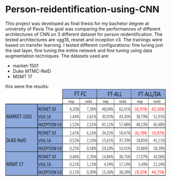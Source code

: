 # Person-reidentification-using-CNN
This project was developed as final thesis for my bachelor degree at university of Pavia
The goal was comparing the performances of different architectures of CNN on 3 different dataset for person reidentification.
The tested architectures are vgg16, resnet and inception v3. The trainings were based on transfer learning. I tested different configurations: fine tuning just the last layer, fine tuning the entire network and fine tuning using data augmentation techniques.
The datasets used are:
- market-1501 
- Duke MTMC-ReID 
- MSMT 17

this were the results:
![](https://github.com/jak1996/Person-reidentification-using-CNN/blob/master/presentation/Immagine1.png)




